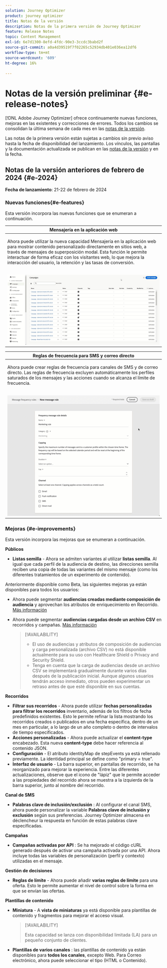 ```yaml
---
solution: Journey Optimizer
product: journey optimizer
title: Notas de la versión
description: Notas de la primera versión de Journey Optimizer
feature: Release Notes
topic: Content Management
exl-id: 6e7d1300-8efd-4fdc-90e3-3ccdc3babd2f
source-git-commit: a0a4d39519f7f02265c52934db401e036ea12df6
workflow-type: tm+mt
source-wordcount: '609'
ht-degree: 16%

---
```


# Notas de la versión preliminar {#e-release-notes}

[!DNL Adobe Journey Optimizer] ofrece continuamente nuevas funciones, mejoras en las existentes y correcciones de errores. Todos los cambios se consolidan la última semana de cada mes en las [notas de la versión](release-notes.md).

Las notas de la primera versión están sujetas a cambios sin previo aviso hasta la fecha de disponibilidad del lanzamiento. Los vínculos, las pantallas y la documentación actualizada se publican en las [notas de la versión](release-notes.md) y en la fecha.

## Notas de la versión anteriores de febrero de 2024 {#e-2024}

**Fecha de lanzamiento**: 21-22 de febrero de 2024

### Nuevas funciones{#e-features}

Esta versión incorpora las nuevas funciones que se enumeran a continuación.


<table>
<thead>
<tr>
<th><strong>Mensajería en la aplicación web</strong><br/></th>
</tr>
</thead>
<tbody>
<tr>
<td>
<p>Ahora puede utilizar la nueva capacidad Mensajería en la aplicación web para mostrar contenido personalizado directamente en sitios web, a través de mensajes de superposición modal. Esta función le permite interactuar de forma eficaz con los visitantes web, lo que mejora la interacción del usuario, la retención y las tasas de conversión.<br/><br/></p>
<img src="assets/do-not-localize/web_inapp.gif">
</tr>
</tbody>
</table>


<table>
<thead>
<tr>
<th><strong>Reglas de frecuencia para SMS y correo directo</strong><br/></th>
</tr>
</thead>
<tbody>
<tr>
<td>
<p>Ahora puede crear reglas de frecuencia para canales de SMS y de correo directo. Las reglas de frecuencia excluyen automáticamente los perfiles saturados de los mensajes y las acciones cuando se alcanza el límite de frecuencia. <br/><br/></p>
<img src="assets/do-not-localize/sms-dm-rules.gif">
</tr>
</tbody>
</table>

### Mejoras {#e-improvements}

Esta versión incorpora las mejoras que se enumeran a continuación.

**Públicos**

* **Listas semilla** - Ahora se admiten variantes al utilizar **listas semilla**. Al igual que cada perfil de la audiencia de destino, las direcciones semilla reciben una copia de todas las variantes del mismo mensaje (como los diferentes tratamientos de un experimento de contenido).

Anteriormente disponible como Beta, las siguientes mejoras ya están disponibles para todos los usuarios:

* Ahora puede segmentar **audiencias creadas mediante composición de audiencia** y aprovechan los atributos de enriquecimiento en Recorrido. [Más información](../building-journeys/read-audience.md)

* Ahora puede segmentar **audiencias cargadas desde un archivo CSV** en recorridos y campañas. [Más información](../audience/about-audiences.md#segments-in-journey-optimizer)

  >[!AVAILABILITY]
  >
  >* El uso de audiencias y atributos de composición de audiencias y carga personalizada (archivo CSV) no está disponible actualmente para su uso con Healthcare Shield o Privacy and Security Shield.
  >* Tenga en cuenta que la carga de audiencias desde un archivo CSV se implementará gradualmente durante varios días después de la publicación inicial. Aunque algunos usuarios tendrán acceso inmediato, otros pueden experimentar un retraso antes de que esté disponible en sus cuentas.

**Recorridos**

* **Filtrar sus recorridos** - Ahora puede utilizar **fechas personalizadas para filtrar los recorridos** inventario, además de los filtros de fecha predefinidos existentes. Esto le permite refinar la lista mostrando los recorridos creados o publicados en una fecha específica, dentro de un mes en particular, a lo largo de un año completo o dentro de intervalos de tiempo especificados.
* **Acciones personalizadas** - Ahora puede actualizar el **content-type** encabezado. Esta nueva **content-type** debe hacer referencia al contenido JSON.
* **Configuración** - El atributo identityMap de stepEvents ya está rellenado previamente. La identidad principal se define como &quot;primary = true&quot;.
* **Interfaz de usuario** - La barra superior, en pantallas de recorrido, se ha reorganizado para mejorar la experiencia. Entre las diferentes actualizaciones, observe que el icono de &quot;lápiz&quot; que le permite acceder a las propiedades del recorrido ahora se muestra a la izquierda de la barra superior, junto al nombre del recorrido.

**Canal de SMS**

* **Palabras clave de inclusión/exclusión** : Al configurar el canal SMS, ahora puede personalizar la variable **Palabras clave de inclusión y exclusión** según sus preferencias. Journey Optimizer almacena en déclencheur la respuesta en función de estas palabras clave especificadas.

**Campañas**

* **Campañas activadas por API** : Se ha mejorado el código cURL generado después de activar una campaña activada por una API. Ahora incluye todas las variables de personalización (perfil y contexto) utilizadas en el mensaje.

**Gestión de decisiones**

* **Reglas de límite** - Ahora puede añadir **varias reglas de límite** para una oferta. Esto le permite aumentar el nivel de control sobre la forma en que se envían las ofertas.

**Plantillas de contenido**

* **Miniatura** - A **vista de miniaturas** ya está disponible para plantillas de contenido y fragmentos para mejorar el acceso visual.

  >[!AVAILABILITY]
  >
  >Esta capacidad se lanza con disponibilidad limitada (LA) para un pequeño conjunto de clientes.

* **Plantillas de varios canales** : las plantillas de contenido ya están disponibles para **todos los canales**, excepto Web. Para Correo electrónico, ahora puede seleccionar el tipo (HTML o Contenido).

